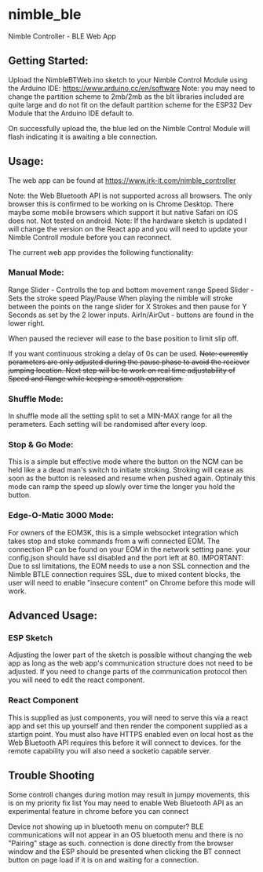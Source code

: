 # nimble_ble
Nimble Controller - BLE Web App

## Getting Started:
Upload the NimbleBTWeb.ino sketch to your Nimble Control Module using the Arduino IDE: https://www.arduino.cc/en/software
Note: you may need to change the partition scheme to 2mb/2mb as the blt libraries included are quite large and do not fit on the default partition scheme for the ESP32 Dev Module that the Arduino IDE default to.

On successfully upload the, the blue led on the Nimble Control Module will flash indicating it is awaiting a ble connection.

## Usage:
The web app can be found at https://www.jrk-it.com/nimble_controller

Note: the Web Bluetooth API is not supported across all browsers. The only browser this is confirmed to be working on is Chrome Desktop. There maybe some mobile browsers which support it but native Safari on iOS does not. Not tested on android.
Note: If the hardware sketch is updated I will change the version on the React app and you will need to update your Nimble Controll module before you can reconnect.

The current web app provides the following functionality:

### Manual Mode:
Range Slider - Controlls the top and bottom movement range
Speed Slider - Sets the stroke speed
Play/Pause
When playing the nimble will stroke between the points on the range slider for X Strokes and then pause for Y Seconds as set by the 2 lower inputs.
AirIn/AirOut - buttons are found in the lower right.

When paused the reciever will ease to the base position to limit slip off.

If you want continuous stroking a delay of 0s can be used.
~~Note: currently perameters are only adjusted during the pause phase to avoid the reciever jumping location. Next step will be to work on real time adjustability of Speed and Range while keeping a smooth opperation.~~

### Shuffle Mode:
In shuffle mode all the setting split to set a MIN-MAX range for all the perameters. Each setting will be randomised after every loop.

### Stop & Go Mode:
This is a simple but effective mode where the button on the NCM can be held like a a dead man's switch to initiate stroking. Stroking will cease as soon as the button is released and resume when pushed again. Optinaly this mode can ramp the speed up slowly over time the longer you hold the button.

### Edge-O-Matic 3000 Mode:
For owners of the EOM3K, this is a simple websocket integration which takes stop and stoke commands from a wifi connected EOM. The connection IP can be found on your EOM in the network setting pane. your config.json should have ssl disabled and the port left at 80.
IMPORTANT:
Due to ssl limitations, the EOM needs to use a non SSL connection and the Nimble BTLE connection requires SSL, due to mixed content blocks, the user will need to enable "insecure content" on Chrome before this mode will work.

## Advanced Usage:
### ESP Sketch
Adjusting the lower part of the sketch is possible without changing the web app as long as the web app's communication structure does not need to be adjusted. If you need to change parts of the communication protocol then you will need to edit the react component. 
### React Component
This is supplied as just components, you will need to serve this via a react app and set this up yourself and then render the component supplied as a startign point. You must also have HTTPS enabled even on local host as the Web Bluetooth API requires this before it will connect to devices.
for the remote capability you will also need a socketio capable server.

## Trouble Shooting
Some controll changes during motion may result in jumpy movements, this is on my priority fix list
You may need to enable Web Bluetooth API as an experimental feature in chrome before you can connect

Device not showing up in bluetooth menu on computer?
BLE communications will not appear in an OS bluetooth menu and there is no "Pairing" stage as such. connection is done directly from the browser window and the ESP should be presented when clicking the BT connect button on page load if it is on and waiting for a connection.
